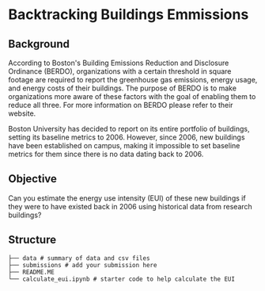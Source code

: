 # Backtracking Buildings Emmissions

## Background
According to Boston's Building Emissions Reduction and Disclosure Ordinance (BERDO), organizations with a certain threshold in square footage are required to report the greenhouse gas emissions, energy usage, and energy costs of their buildings. The purpose of BERDO is to make organizations more aware of these factors with the goal of enabling them to reduce all three. For more information on BERDO please refer to their website.

Boston University has decided to report on its entire portfolio of buildings, setting its baseline metrics to 2006. However, since 2006, new buildings have been established on campus, making it impossible to set baseline metrics for them since there is no data dating back to 2006.

## Objective 
Can you estimate the energy use intensity (EUI) of these new buildings if they were to have existed back in 2006 using historical data from research buildings?

## Structure 
```
├── data # summary of data and csv files                
├── submissions # add your submission here 
├── README.ME
└── calculate_eui.ipynb # starter code to help calculate the EUI
```

